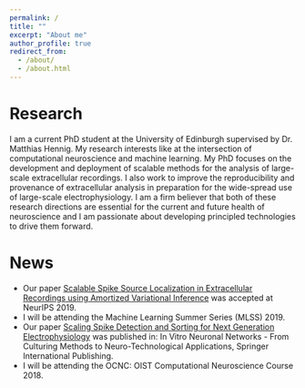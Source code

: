 ```yaml
---
permalink: /
title: ""
excerpt: "About me"
author_profile: true
redirect_from: 
  - /about/
  - /about.html
---
```


Research
======
I am a current PhD student at the University of Edinburgh supervised by
Dr. Matthias Hennig. My research interests like at the intersection of computational neuroscience and machine learning. My PhD focuses on the development and deployment of scalable methods for the analysis of large-scale extracellular recordings. I also work to improve the reproducibility and provenance of extracellular analysis in preparation for the wide-spread use of large-scale electrophysiology. I am a firm believer that both of these research directions are essential for the current and future health of neuroscience and I am passionate about developing principled technologies to drive them forward.


News
======
* Our paper [Scalable Spike Source Localization in Extracellular Recordings using Amortized Variational Inference](https://www.biorxiv.org/content/10.1101/656389v1) was accepted at NeurIPS 2019.
* I will be attending the Machine Learning Summer Series (MLSS) 2019.
* Our paper [Scaling Spike Detection and Sorting for Next Generation Electrophysiology](https://arxiv.org/abs/1809.01051) was published in: In Vitro Neuronal Networks - From Culturing Methods to Neuro-Technological Applications, Springer International Publishing.
* I will be attending the OCNC: OIST Computational Neuroscience Course 2018.

